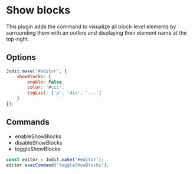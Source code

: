 # Show blocks

This plugin adds the command to visualize all block-level elements by surrounding them with an outline and displaying their element name at the top-right.

## Options
```js
Jodit.make('#editor', {
	showBlocks: {
        enable: false,
        color: '#ccc',
        tagList: ['p', 'div', '...']
    }
});
```

## Commands
* enableShowBlocks
* disableShowBlocks
* toggleShowBlocks

```js
const editor = Jodit.make('#editor');
editor.execCommand('toggleShowBlocks');
```
